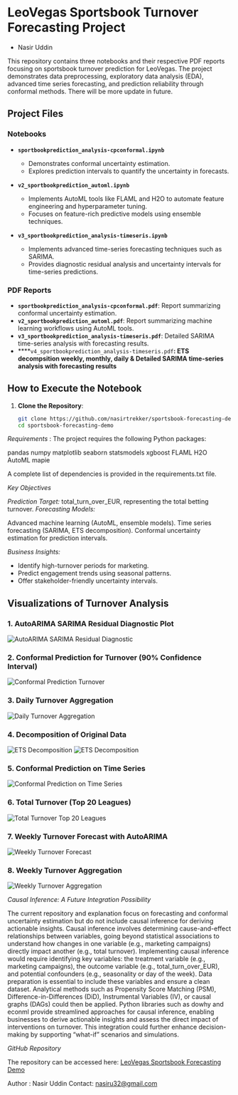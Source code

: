 # LeoVegas Sportsbook Turnover Forecasting Project
- Nasir Uddin

This repository contains three notebooks and their respective PDF reports focusing on sportsbook turnover prediction for LeoVegas. The project demonstrates data preprocessing, exploratory data analysis (EDA), advanced time series forecasting, and prediction reliability through conformal methods. There will be more update in future.

## Project Files
### Notebooks
- **`sportbookprediction_analysis-cpconformal.ipynb`**
  - Demonstrates conformal uncertainty estimation.
  - Explores prediction intervals to quantify the uncertainty in forecasts.

- **`v2_sportbookprediction_automl.ipynb`**
  - Implements AutoML tools like FLAML and H2O to automate feature engineering and hyperparameter tuning.
  - Focuses on feature-rich predictive models using ensemble techniques.

- **`v3_sportbookprediction_analysis-timeseris.ipynb`**
  - Implements advanced time-series forecasting techniques such as SARIMA.
  - Provides diagnostic residual analysis and uncertainty intervals for time-series predictions.

### PDF Reports
- **`sportbookprediction_analysis-cpconformal.pdf`**: Report summarizing conformal uncertainty estimation.
- **`v2_sportbookprediction_automl.pdf`**: Report summarizing machine learning workflows using AutoML tools.
- **`v3_sportbookprediction_analysis-timeseris.pdf`**: Detailed SARIMA time-series analysis with forecasting results.
- ****`v4_sportbookprediction_analysis-timeseris.pdf`**: ETS decompsition weekly, monthly, daily & Detailed SARIMA time-series analysis with forecasting results**

## How to Execute the Notebook
1. **Clone the Repository**:
   ```bash
   git clone https://github.com/nasirtrekker/sportsbook-forecasting-demo.git
   cd sportsbook-forecasting-demo


*Requirements* : 
 The project requires the following Python packages:

pandas
numpy
matplotlib
seaborn
statsmodels
xgboost
FLAML
H2O AutoML
mapie

A complete list of dependencies is provided in the requirements.txt file.

*Key Objectives* 

*Prediction Target:*  total_turn_over_EUR, representing the total betting turnover.
*Forecasting Models:*

Advanced machine learning (AutoML, ensemble models).
Time series forecasting (SARIMA, ETS decomposition).
Conformal uncertainty estimation for prediction intervals.

*Business Insights:*

- Identify high-turnover periods for marketing.
- Predict engagement trends using seasonal patterns.
- Offer stakeholder-friendly uncertainty intervals.

## Visualizations of Turnover Analysis

### 1. AutoARIMA SARIMA Residual Diagnostic Plot
![AutoARIMA SARIMA Residual Diagnostic](https://github.com/nasirtrekker/sportsbook-forecasting-demo/blob/main/plot_image/autoarima_sarima_residualDiagnosisplot.png)

### 2. Conformal Prediction for Turnover (90% Confidence Interval)
![Conformal Prediction Turnover](https://github.com/nasirtrekker/sportsbook-forecasting-demo/blob/main/plot_image/cp_mapie_turnofer_pi90.png)

### 3. Daily Turnover Aggregation
![Daily Turnover Aggregation](https://github.com/nasirtrekker/sportsbook-forecasting-demo/blob/main/plot_image/daily_turnover_agrre.png)

### 4. Decomposition of Original Data
![ETS Decomposition](https://github.com/nasirtrekker/sportsbook-forecasting-demo/blob/main/plot_image/ETS_decom_originaldata.png)
![ETS Decomposition](https://github.com/nasirtrekker/sportsbook-forecasting-demo/blob/main/plot_image/ETS_weeklyseason_decom_originaldata.png)
### 5. Conformal Prediction on Time Series
![Conformal Prediction on Time Series](https://github.com/nasirtrekker/sportsbook-forecasting-demo/blob/main/plot_image/timeseries_conformal_mapieNaive_turnover.png)

### 6. Total Turnover (Top 20 Leagues)
![Total Turnover Top 20 Leagues](https://github.com/nasirtrekker/sportsbook-forecasting-demo/blob/main/plot_image/totalturnover_top20league.png)

### 7. Weekly Turnover Forecast with AutoARIMA
![Weekly Turnover Forecast](https://github.com/nasirtrekker/sportsbook-forecasting-demo/blob/main/plot_image/weekly_forecast_turnover_autoarima.png)

### 8. Weekly Turnover Aggregation
![Weekly Turnover Aggregation](https://github.com/nasirtrekker/sportsbook-forecasting-demo/blob/main/plot_image/weeklyturnover_aggre.png)

*Causal Inference: A Future Integration Possibility* 

The current repository and explanation focus on forecasting and conformal uncertainty estimation but do not include causal inference for deriving actionable insights. Causal inference involves determining cause-and-effect relationships between variables, going beyond statistical associations to understand how changes in one variable (e.g., marketing campaigns) directly impact another (e.g., total turnover). Implementing causal inference would require identifying key variables: the treatment variable (e.g., marketing campaigns), the outcome variable (e.g., total_turn_over_EUR), and potential confounders (e.g., seasonality or day of the week). Data preparation is essential to include these variables and ensure a clean dataset. Analytical methods such as Propensity Score Matching (PSM), Difference-in-Differences (DiD), Instrumental Variables (IV), or causal graphs (DAGs) could then be applied. Python libraries such as dowhy and econml provide streamlined approaches for causal inference, enabling businesses to derive actionable insights and assess the direct impact of interventions on turnover. This integration could further enhance decision-making by supporting “what-if” scenarios and simulations.


*GitHub Repository* 

The repository can be accessed here: [LeoVegas Sportsbook Forecasting Demo](https://github.com/nasirtrekker/sportsbook-forecasting-demo.git)

Author : Nasir Uddin
Contact: nasiru32@gmail.com

